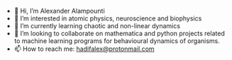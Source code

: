 - 👋 Hi, I’m Alexander Alampounti
- 👀 I’m interested in atomic physics, neuroscience and biophysics
- 🌱 I’m currently learning chaotic and non-linear dynamics
- 💞️ I’m looking to collaborate on mathematica and python projects related to machine learning programs for behavioural dynamics of organisms. 
- 📫 How to reach me: hadifalex@protonmail.com

<!---
hadifalex/hadifalex is a ✨ special ✨ repository because its `README.md` (this file) appears on your GitHub profile.
You can click the Preview link to take a look at your changes.
--->
